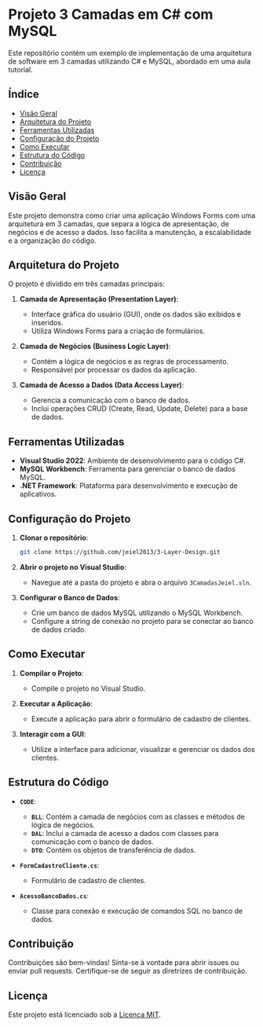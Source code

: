 # Projeto 3 Camadas em C# com MySQL

Este repositório contém um exemplo de implementação de uma arquitetura de software em 3 camadas utilizando C# e MySQL, abordado em uma aula tutorial.

## Índice

- [Visão Geral](#visão-geral)
- [Arquitetura do Projeto](#arquitetura-do-projeto)
- [Ferramentas Utilizadas](#ferramentas-utilizadas)
- [Configuração do Projeto](#configuração-do-projeto)
- [Como Executar](#como-executar)
- [Estrutura do Código](#estrutura-do-código)
- [Contribuição](#contribuição)
- [Licença](#licença)

## Visão Geral

Este projeto demonstra como criar uma aplicação Windows Forms com uma arquitetura em 3 camadas, que separa a lógica de apresentação, de negócios e de acesso a dados. Isso facilita a manutenção, a escalabilidade e a organização do código.

## Arquitetura do Projeto

O projeto é dividido em três camadas principais:

1. **Camada de Apresentação (Presentation Layer)**:
   - Interface gráfica do usuário (GUI), onde os dados são exibidos e inseridos.
   - Utiliza Windows Forms para a criação de formulários.
  
2. **Camada de Negócios (Business Logic Layer)**:
   - Contém a lógica de negócios e as regras de processamento.
   - Responsável por processar os dados da aplicação.

3. **Camada de Acesso a Dados (Data Access Layer)**:
   - Gerencia a comunicação com o banco de dados.
   - Inclui operações CRUD (Create, Read, Update, Delete) para a base de dados.

## Ferramentas Utilizadas

- **Visual Studio 2022**: Ambiente de desenvolvimento para o código C#.
- **MySQL Workbench**: Ferramenta para gerenciar o banco de dados MySQL.
- **.NET Framework**: Plataforma para desenvolvimento e execução de aplicativos.

## Configuração do Projeto

1. **Clonar o repositório**:
   ```bash
   git clone https://github.com/jeiel2013/3-Layer-Design.git
   ```

2. **Abrir o projeto no Visual Studio**:
   - Navegue até a pasta do projeto e abra o arquivo `3CamadasJeiel.sln`.

3. **Configurar o Banco de Dados**:
   - Crie um banco de dados MySQL utilizando o MySQL Workbench.
   - Configure a string de conexão no projeto para se conectar ao banco de dados criado.

## Como Executar

1. **Compilar o Projeto**:
   - Compile o projeto no Visual Studio.

2. **Executar a Aplicação**:
   - Execute a aplicação para abrir o formulário de cadastro de clientes.

3. **Interagir com a GUI**:
   - Utilize a interface para adicionar, visualizar e gerenciar os dados dos clientes.

## Estrutura do Código

- **`CODE`**:
  - **`BLL`**: Contém a camada de negócios com as classes e métodos de lógica de negócios.
  - **`DAL`**: Inclui a camada de acesso a dados com classes para comunicação com o banco de dados.
  - **`DTO`**: Contém os objetos de transferência de dados.

- **`FormCadastroCliente.cs`**:
  - Formulário de cadastro de clientes.

- **`AcessoBancoDados.cs`**:
  - Classe para conexão e execução de comandos SQL no banco de dados.

## Contribuição

Contribuições são bem-vindas! Sinta-se à vontade para abrir issues ou enviar pull requests. Certifique-se de seguir as diretrizes de contribuição.

## Licença

Este projeto está licenciado sob a [Licença MIT](LICENSE).
